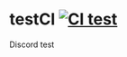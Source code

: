 # testCI [![CI test](https://github.com/KopievDev/testCI/actions/workflows/swift.yml/badge.svg)](https://github.com/KopievDev/testCI/actions/workflows/swift.yml)
Discord test
